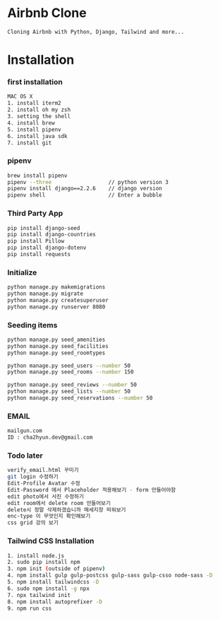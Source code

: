# Airbnb Clone

```
Cloning Airbnb with Python, Django, Tailwind and more...
```

# Installation

### first installation

```bash
MAC OS X
1. install iterm2
2. install oh my zsh
3. setting the shell
4. install brew
5. install pipenv
6. install java sdk
7. install git
```

### pipenv

```bash
brew install pipenv
pipenv --three                  // python version 3
pipenv install django==2.2.6    // django version
pipenv shell                    // Enter a bubble
```

### Third Party App

```bash
pip install django-seed
pip install django-countries
pip install Pillow
pip install django-dotenv
pip install requests
```

### Initialize

```bash
python manage.py makemigrations
python manage.py migrate
python manage.py createsuperuser
python manage.py runserver 8080
```

### Seeding items

```bash
python manage.py seed_amenities
python manage.py seed_facilities
python manage.py seed_roomtypes
```

```bash
python manage.py seed_users --number 50
python manage.py seed_rooms --number 150
```

```bash
python manage.py seed_reviews --number 50
python manage.py seed_lists --number 50
python manage.py seed_reservations --number 50
```

### EMAIL

```bash
mailgun.com
ID : cha2hyun.dev@gmail.com
```

### Todo later

```bash
verify_email.html 꾸미기
git login 수정하기
Edit-Profile Avatar 수정
Edit-Password 에서 Placeholder 적용해보기 - form 만들어야함
edit photo에서 사진 수정하기
edit room에서 delete room 만들어보기
delete시 정말 삭제하겠습니까 메세지창 띄워보기
enc-type 이 무엇인지 확인해보기
css grid 강의 보기
```

### Tailwind CSS Installation

```bash
1. install node.js
2. sudo pip install npm
3. npm init (outside of pipenv)
4. npm install gulp gulp-postcss gulp-sass gulp-csso node-sass -D
5. npm install tailwindcss -D
6. sudo npm install -g npx
7. npx tailwind init
8. npm install autoprefixer -D
9. npm run css
```
